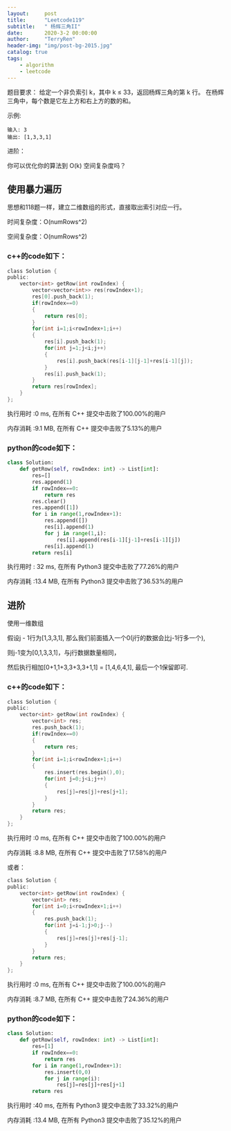 ```yaml
---
layout:     post
title:      "Leetcode119"
subtitle:   " 杨辉三角II"
date:       2020-3-2 00:00:00
author:     "TerryRen"
header-img: "img/post-bg-2015.jpg"
catalog: true
tags:
    - algorithm
    - leetcode
---
```

题目要求：
给定一个非负索引 k，其中 k ≤ 33，返回杨辉三角的第 k 行。
在杨辉三角中，每个数是它左上方和右上方的数的和。

示例:
```
输入: 3
输出: [1,3,3,1]

```
进阶：

你可以优化你的算法到 O(k) 空间复杂度吗？

## 使用暴力遍历
思想和118题一样，建立二维数组的形式，直接取出索引对应一行。

时间复杂度：O(numRows^2)

空间复杂度：O(numRows^2)
### c++的code如下：


```c
class Solution {
public:
    vector<int> getRow(int rowIndex) {
        vector<vector<int>> res(rowIndex+1);      
        res[0].push_back(1);
        if(rowIndex==0)
        {
            return res[0];
        } 
        for(int i=1;i<rowIndex+1;i++)
        {
            res[i].push_back(1);
            for(int j=1;j<i;j++)
            {
                res[i].push_back(res[i-1][j-1]+res[i-1][j]);
            }
            res[i].push_back(1);
        }
        return res[rowIndex];
    }
};
```
执行用时 :0 ms, 在所有 C++ 提交中击败了100.00%的用户

内存消耗 :9.1 MB, 在所有 C++ 提交中击败了5.13%的用户
### python的code如下：


```python
class Solution:
    def getRow(self, rowIndex: int) -> List[int]:
        res=[]
        res.append(1)
        if rowIndex==0:
            return res   
        res.clear()
        res.append([1])    
        for i in range(1,rowIndex+1):
            res.append([])
            res[i].append(1)
            for j in range(1,i):
                res[i].append(res[i-1][j-1]+res[i-1][j])
            res[i].append(1)
        return res[i]

```
执行用时 :
32 ms, 在所有 Python3 提交中击败了77.26%的用户

内存消耗 :13.4 MB, 在所有 Python3 提交中击败了36.53%的用户

## 进阶
使用一维数组

假设j - 1行为[1,3,3,1], 那么我们前面插入一个0(j行的数据会比j-1行多一个),

则j-1变为[0,1,3,3,1]，与j行数据数量相同，

然后执行相加[0+1,1+3,3+3,3+1,1] = [1,4,6,4,1], 最后一个1保留即可.

### c++的code如下：


```c
class Solution {
public:
    vector<int> getRow(int rowIndex) {
        vector<int> res;      
        res.push_back(1);
        if(rowIndex==0)
        {
            return res;
        } 
        for(int i=1;i<rowIndex+1;i++)
        {
            res.insert(res.begin(),0);
            for(int j=0;j<i;j++)
            {
                res[j]=res[j]+res[j+1];
            }
        }
        return res;
    }
};
```
执行用时 :0 ms, 在所有 C++ 提交中击败了100.00%的用户

内存消耗 :8.8 MB, 在所有 C++ 提交中击败了17.58%的用户

或者：
```c
class Solution {
public:
    vector<int> getRow(int rowIndex) {
        vector<int> res;      
        for(int i=0;i<rowIndex+1;i++)
        {
            res.push_back(1);
            for(int j=i-1;j>0;j--)
            {
                res[j]=res[j]+res[j-1];
            }
        }
        return res;
    }
};
```

执行用时 :0 ms, 在所有 C++ 提交中击败了100.00%的用户

内存消耗 :8.7 MB, 在所有 C++ 提交中击败了24.36%的用户


### python的code如下：


```python
class Solution:
    def getRow(self, rowIndex: int) -> List[int]:
        res=[1]
        if rowIndex==0:
            return res   
        for i in range(1,rowIndex+1):
            res.insert(0,0)
            for j in range(i):
                res[j]=res[j]+res[j+1]
        return res

```

执行用时 :40 ms, 在所有 Python3 提交中击败了33.32%的用户

内存消耗 :13.4 MB, 在所有 Python3 提交中击败了35.12%的用户

